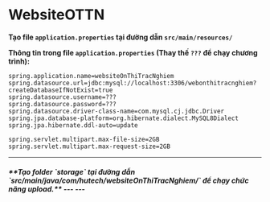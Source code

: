 # WebsiteOTTN
**Tạo file `application.properties` tại đường dẫn `src/main/resources/`**

<b>Thông tin trong file `application.properties` (Thay thế `???` để chạy chương trình):</b>
```text
spring.application.name=websiteOnThiTracNghiem
spring.datasource.url=jdbc:mysql://localhost:3306/webonthitracnghiem?createDatabaseIfNotExist=true
spring.datasource.username=???
spring.datasource.password=???
spring.datasource.driver-class-name=com.mysql.cj.jdbc.Driver
spring.jpa.database-platform=org.hibernate.dialect.MySQL8Dialect
spring.jpa.hibernate.ddl-auto=update

spring.servlet.multipart.max-file-size=2GB
spring.servlet.multipart.max-request-size=2GB
```
---
<h5>**Tạo folder `storage` tại đường dẫn `src/main/java/com/hutech/websiteOnThiTracNghiem/` để chạy chức năng upload.**
---
---
